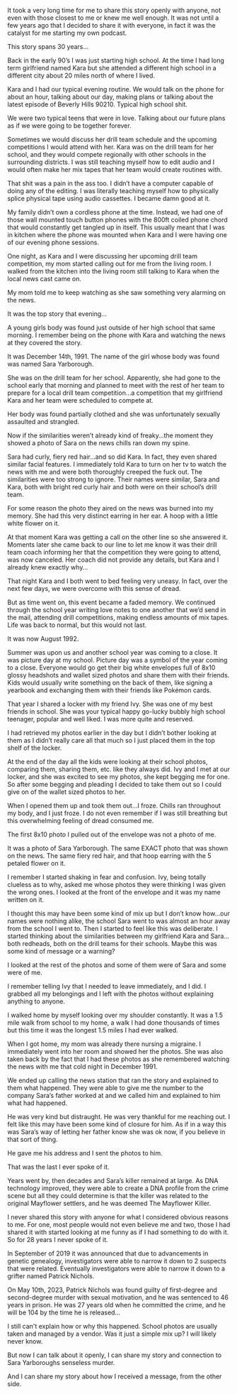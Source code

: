 It took a very long time for me to share this story openly with anyone, not even with those closest to me or knew me well enough. It was not until a few years ago that I decided to share it with everyone, in fact it was the catalyst for me starting my own podcast.   
  
This story spans 30 years…

  
Back in the early 90’s I was just starting high school. At the time I had long term girlfriend named Kara but she attended a different high school in a different city about 20 miles north of where I lived. 

  
Kara and I had our typical evening routine. We would talk on the phone for about an hour, talking about our day, making plans or talking about the latest episode of Beverly Hills 90210. Typical high school shit.   
  
We were two typical teens that were in love. Talking about our future plans as if we were going to be together forever.   
  
Sometimes we would discuss her drill team schedule and the upcoming competitions I would attend with her. Kara was on the drill team for her school, and they would compete regionally with other schools in the surrounding districts. I was still teaching myself how to edit audio and I would often make her mix tapes that her team would create routines with.   
  
That shit was a pain in the ass too. I didn’t have a computer capable of doing any of the editing. I was literally teaching myself how to physically splice physical tape using audio cassettes. I became damn good at it. 

  
My family didn’t own a cordless phone at the time. Instead, we had one of those wall mounted touch button phones with the 800ft coiled phone chord that would constantly get tangled up in itself. This usually meant that I was in kitchen where the phone was mounted when Kara and I were having one of our evening phone sessions. 

  
One night, as Kara and I were discussing her upcoming drill team competition, my mom started calling out for me from the living room. I walked from the kitchen into the living room still talking to Kara when the local news cast came on.   
  
My mom told me to keep watching as she saw something very alarming on the news.   
It was the top story that evening…

  
A young girls body was found just outside of her high school that same morning. I remember being on the phone with Kara and watching the news at they covered the story.   
  
It was December 14th, 1991. The name of the girl whose body was found was named Sara Yarborough. 

She was on the drill team for her school. Apparently, she had gone to the school early that morning and planned to meet with the rest of her team to prepare for a local drill team competition…a competition that my girlfriend Kara and her team were scheduled to compete at.   


Her body was found partially clothed and she was unfortunately sexually assaulted and strangled.   
  
Now if the similarities weren’t already kind of freaky…the moment they showed a photo of Sara on the news chills ran down my spine.   
  
Sara had curly, fiery red hair…and so did Kara. In fact, they even shared similar facial features. I immediately told Kara to turn on her tv to watch the news with me and were both thoroughly creeped the fuck out. The similarities were too strong to ignore. Their names were similar, Sara and Kara, both with bright red curly hair and both were on their school’s drill team.   
  
For some reason the photo they aired on the news was burned into my memory. She had this very distinct earring in her ear. A hoop with a little white flower on it.   
  
At that moment Kara was getting a call on the other line so she answered it. Moments later she came back to our line to let me know it was their drill team coach informing her that the competition they were going to attend, was now canceled. Her coach did not provide any details, but Kara and I already knew exactly why…  
  
That night Kara and I both went to bed feeling very uneasy. In fact, over the next few days, we were overcome with this sense of dread.

  
But as time went on, this event became a faded memory. We continued through the school year writing love notes to one another that we’d send in the mail, attending drill competitions, making endless amounts of mix tapes. Life was back to normal, but this would not last.   
  
It was now August 1992. 

  
Summer was upon us and another school year was coming to a close. It was picture day at my school. Picture day was a symbol of the year coming to a close. Everyone would go get their big white envelopes full of 8x10 glossy headshots and wallet sized photos and share them with their friends. Kids would usually write something on the back of them, like signing a yearbook and exchanging them with their friends like Pokémon cards. 

  
That year I shared a locker with my friend Ivy. She was one of my best friends in school. She was your typical happy go-lucky bubbly high school teenager, popular and well liked. I was more quite and reserved.   
  
I had retrieved my photos earlier in the day but I didn’t bother looking at them as I didn’t really care all that much so I just placed them in the top shelf of the locker.   
  
At the end of the day all the kids were looking at their school photos, comparing them, sharing them, etc. like they always did. Ivy and I met at our locker, and she was excited to see my photos, she kept begging me for one. So after some begging and pleading I decided to take them out so I could give on of the wallet sized photos to her.   
  
When I opened them up and took them out…I froze. Chills ran throughout my body, and I just froze. I do not even remember if I was still breathing but this overwhelming feeling of dread consumed me.   
  
The first 8x10 photo I pulled out of the envelope was not a photo of me.   
It was a photo of Sara Yarborough. The same EXACT photo that was shown on the news. The same fiery red hair, and that hoop earring with the 5 petaled flower on it.   
  
I remember I started shaking in fear and confusion. Ivy, being totally clueless as to why, asked me whose photos they were thinking I was given the wrong ones. I looked at the front of the envelope and it was my name written on it.   
  
I thought this may have been some kind of mix up but I don’t know how…our names were nothing alike, the school Sara went to was almost an hour away from the school I went to. Then I started to feel like this was deliberate. I started thinking about the similarities between my girlfriend Kara and Sara…both redheads, both on the drill teams for their schools. Maybe this was some kind of message or a warning?

  
I looked at the rest of the photos and some of them were of Sara and some were of me.   
I remember telling Ivy that I needed to leave immediately, and I did. I grabbed all my belongings and I left with the photos without explaining anything to anyone.   
  
I walked home by myself looking over my shoulder constantly. It was a 1.5 mile walk from school to my home, a walk I had done thousands of times but this time it was the longest 1.5 miles I had ever walked. 

  
When I got home, my mom was already there nursing a migraine. I immediately went into her room and showed her the photos. She was also taken back by the fact that I had these photos as she remembered watching the news with me that cold night in December 1991.   
  
We ended up calling the news station that ran the story and explained to them what happened. They were able to give me the number to the company Sara’s father worked at and we called him and explained to him what had happened.   
  
He was very kind but distraught. He was very thankful for me reaching out. I felt like this may have been some kind of closure for him. As if in a way this was Sara’s way of letting her father know she was ok now, if you believe in that sort of thing.   
  
He gave me his address and I sent the photos to him.   
  
That was the last I ever spoke of it. 

  
Years went by, then decades and Sara’s killer remained at large. As DNA technology improved, they were able to create a DNA profile from the crime scene but all they could determine is that the killer was related to the original Mayflower settlers, and he was deemed The Mayflower Killer.   
  
I never shared this story with anyone for what I considered obvious reasons to me. For one, most people would not even believe me and two, those I had shared it with started looking at me funny as if I had something to do with it. So for 28 years I never spoke of it.   
  
In September of 2019 it was announced that due to advancements in genetic genealogy, investigators were able to narrow it down to 2 suspects that were related. Eventually investigators were able to narrow it down to a grifter named Patrick Nichols.   
  
On May 10th, 2023, Patrick Nichols was found guilty of first-degree and second-degree murder with sexual motivation, and he was sentenced to 46 years in prison. He was 27 years old when he committed the crime, and he will be 104 by the time he is released…

  
I still can't explain how or why this happened. School photos are usually taken and managed by a vendor. Was it just a simple mix up? I will likely never know.   
  
But now I can talk about it openly, I can share my story and connection to Sara Yarboroughs senseless murder.  

  
And I can share my story about how I received a message, from the other side.   
